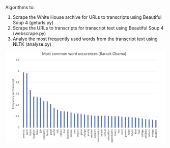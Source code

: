 Algorithms to:

1. Scrape the White House archive for URLs to transcripts using Beautiful Soup 4
    (geturls.py)
2. Scrape the URLs to transcripts for transcript text using Beautiful Soup 4
    (webscrape.py)
3. Analye the most frequently used words from the transcript text using NLTK
    (analyse.py)

![results](results.png)
